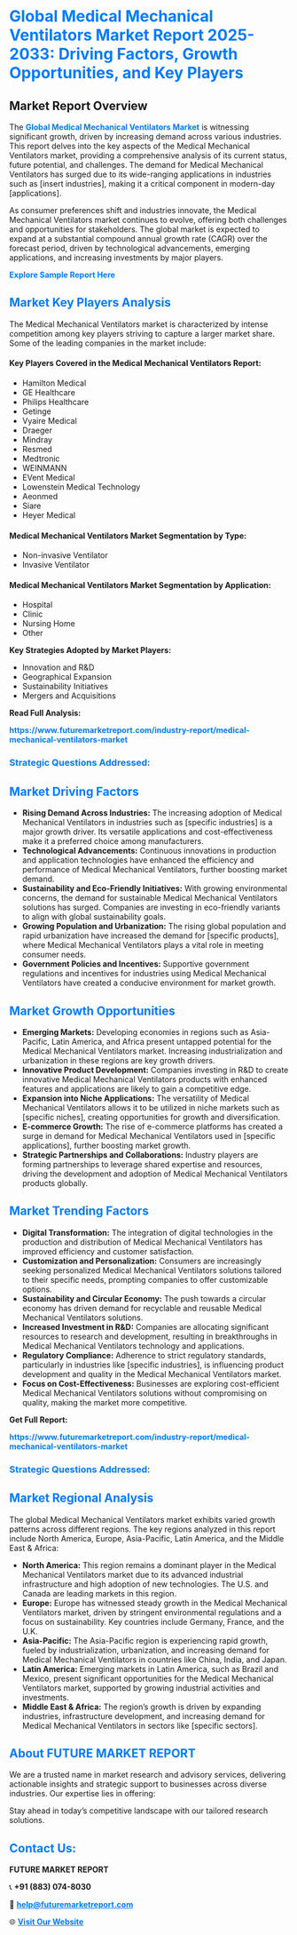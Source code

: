 <h1 style="color: #007BFF;">Global Medical Mechanical Ventilators Market Report 2025-2033: Driving Factors, Growth Opportunities, and Key Players</h1>

<section id="overview">
<h2>Market Report Overview</h2>
<p>The <a href="https://www.futuremarketreport.com/industry-report/medical-mechanical-ventilators-market" style="color: #007BFF; text-decoration: none;"><strong>Global Medical Mechanical Ventilators Market</strong></a> is witnessing significant growth, driven by increasing demand across various industries. This report delves into the key aspects of the Medical Mechanical Ventilators market, providing a comprehensive analysis of its current status, future potential, and challenges. The demand for Medical Mechanical Ventilators has surged due to its wide-ranging applications in industries such as [insert industries], making it a critical component in modern-day [applications].</p>
<p>As consumer preferences shift and industries innovate, the Medical Mechanical Ventilators market continues to evolve, offering both challenges and opportunities for stakeholders. The global market is expected to expand at a substantial compound annual growth rate (CAGR) over the forecast period, driven by technological advancements, emerging applications, and increasing investments by major players.</p>
</section>

<section id="overview">
<p><a href="https://www.futuremarketreport.com/request-sample/reportId=78942" style="color: #007BFF; text-decoration: none;"><strong>Explore Sample Report Here</strong></a></p>
</section>

<section id="key-players">
<h2 style="color: #007BFF;">Market Key Players Analysis</h2>
<p>The Medical Mechanical Ventilators market is characterized by intense competition among key players striving to capture a larger market share. Some of the leading companies in the market include:</p>
<h4>Key Players Covered in the Medical Mechanical Ventilators Report:</h4>
<ul><li>Hamilton Medical</li><li>GE Healthcare</li><li>Philips Healthcare</li><li>Getinge</li><li>Vyaire Medical</li><li>Draeger</li><li>Mindray</li><li>Resmed</li><li>Medtronic</li><li>WEINMANN</li><li>EVent Medical</li><li>Lowenstein Medical Technology</li><li>Aeonmed</li><li>Siare</li><li>Heyer Medical</li></ul>
<h4>Medical Mechanical Ventilators Market Segmentation by Type:</h4>
<ul><li>Non-invasive Ventilator</li><li>Invasive Ventilator</li></ul>

<h4>Medical Mechanical Ventilators Market Segmentation by Application:</h4>
<ul><li>Hospital</li><li>Clinic</li><li>Nursing Home</li><li>Other</li></ul>
<p><strong>Key Strategies Adopted by Market Players:</strong></p>
<ul>
<li>Innovation and R&D</li>
<li>Geographical Expansion</li>
<li>Sustainability Initiatives</li>
<li>Mergers and Acquisitions</li>
</ul>
</section>

<section>
<p><strong>Read Full Analysis: </strong></p><a href="https://www.futuremarketreport.com/industry-report/medical-mechanical-ventilators-market" style="color: #007BFF; text-decoration: none;"><strong>https://www.futuremarketreport.com/industry-report/medical-mechanical-ventilators-market</strong></a>
<h3 style="color: #007BFF;">Strategic Questions Addressed:</h3>
</section>

<section id="driving-factors">
<h2 style="color: #007BFF;">Market Driving Factors</h2>
<ul>
<li><strong>Rising Demand Across Industries:</strong> The increasing adoption of Medical Mechanical Ventilators in industries such as [specific industries] is a major growth driver. Its versatile applications and cost-effectiveness make it a preferred choice among manufacturers.</li>
<li><strong>Technological Advancements:</strong> Continuous innovations in production and application technologies have enhanced the efficiency and performance of Medical Mechanical Ventilators, further boosting market demand.</li>
<li><strong>Sustainability and Eco-Friendly Initiatives:</strong> With growing environmental concerns, the demand for sustainable Medical Mechanical Ventilators solutions has surged. Companies are investing in eco-friendly variants to align with global sustainability goals.</li>
<li><strong>Growing Population and Urbanization:</strong> The rising global population and rapid urbanization have increased the demand for [specific products], where Medical Mechanical Ventilators plays a vital role in meeting consumer needs.</li>
<li><strong>Government Policies and Incentives:</strong> Supportive government regulations and incentives for industries using Medical Mechanical Ventilators have created a conducive environment for market growth.</li>
</ul>
</section>

<section id="growth-opportunities">
<h2 style="color: #007BFF;">Market Growth Opportunities</h2>
<ul>
<li><strong>Emerging Markets:</strong> Developing economies in regions such as Asia-Pacific, Latin America, and Africa present untapped potential for the Medical Mechanical Ventilators market. Increasing industrialization and urbanization in these regions are key growth drivers.</li>
<li><strong>Innovative Product Development:</strong> Companies investing in R&D to create innovative Medical Mechanical Ventilators products with enhanced features and applications are likely to gain a competitive edge.</li>
<li><strong>Expansion into Niche Applications:</strong> The versatility of Medical Mechanical Ventilators allows it to be utilized in niche markets such as [specific niches], creating opportunities for growth and diversification.</li>
<li><strong>E-commerce Growth:</strong> The rise of e-commerce platforms has created a surge in demand for Medical Mechanical Ventilators used in [specific applications], further boosting market growth.</li>
<li><strong>Strategic Partnerships and Collaborations:</strong> Industry players are forming partnerships to leverage shared expertise and resources, driving the development and adoption of Medical Mechanical Ventilators products globally.</li>
</ul>
</section>

<section id="trending-factors">
<h2 style="color: #007BFF;">Market Trending Factors</h2>
<ul>
<li><strong>Digital Transformation:</strong> The integration of digital technologies in the production and distribution of Medical Mechanical Ventilators has improved efficiency and customer satisfaction.</li>
<li><strong>Customization and Personalization:</strong> Consumers are increasingly seeking personalized Medical Mechanical Ventilators solutions tailored to their specific needs, prompting companies to offer customizable options.</li>
<li><strong>Sustainability and Circular Economy:</strong> The push towards a circular economy has driven demand for recyclable and reusable Medical Mechanical Ventilators solutions.</li>
<li><strong>Increased Investment in R&D:</strong> Companies are allocating significant resources to research and development, resulting in breakthroughs in Medical Mechanical Ventilators technology and applications.</li>
<li><strong>Regulatory Compliance:</strong> Adherence to strict regulatory standards, particularly in industries like [specific industries], is influencing product development and quality in the Medical Mechanical Ventilators market.</li>
<li><strong>Focus on Cost-Effectiveness:</strong> Businesses are exploring cost-efficient Medical Mechanical Ventilators solutions without compromising on quality, making the market more competitive.</li>
</ul>
</section>

<section>
<p><strong>Get Full Report: </strong></p><a href="https://www.futuremarketreport.com/industry-report/medical-mechanical-ventilators-market" style="color: #007BFF; text-decoration: none;"><strong>https://www.futuremarketreport.com/industry-report/medical-mechanical-ventilators-market</strong></a>
<h3 style="color: #007BFF;">Strategic Questions Addressed:</h3>
</section>


<section id="regional-analysis">
<h2 style="color: #007BFF;">Market Regional Analysis</h2>
<p>The global Medical Mechanical Ventilators market exhibits varied growth patterns across different regions. The key regions analyzed in this report include North America, Europe, Asia-Pacific, Latin America, and the Middle East & Africa:</p>
<ul>
<li><strong>North America:</strong> This region remains a dominant player in the Medical Mechanical Ventilators market due to its advanced industrial infrastructure and high adoption of new technologies. The U.S. and Canada are leading markets in this region.</li>
<li><strong>Europe:</strong> Europe has witnessed steady growth in the Medical Mechanical Ventilators market, driven by stringent environmental regulations and a focus on sustainability. Key countries include Germany, France, and the U.K.</li>
<li><strong>Asia-Pacific:</strong> The Asia-Pacific region is experiencing rapid growth, fueled by industrialization, urbanization, and increasing demand for Medical Mechanical Ventilators in countries like China, India, and Japan.</li>
<li><strong>Latin America:</strong> Emerging markets in Latin America, such as Brazil and Mexico, present significant opportunities for the Medical Mechanical Ventilators market, supported by growing industrial activities and investments.</li>
<li><strong>Middle East & Africa:</strong> The region’s growth is driven by expanding industries, infrastructure development, and increasing demand for Medical Mechanical Ventilators in sectors like [specific sectors].</li>
</ul>
</section>

<footer>
<h2 style="color: #007BFF;">About FUTURE MARKET REPORT</h2>
<p>We are a trusted name in market research and advisory services, delivering actionable insights and strategic support to businesses across diverse industries. Our expertise lies in offering:</p>

<p>Stay ahead in today’s competitive landscape with our tailored research solutions.</p>

<h2 style="color: #007BFF;">Contact Us:</h2>
<p><strong>FUTURE MARKET REPORT</strong></p>
<p>📞 <strong>+91 (883) 074-8030</strong></p>
<p>📧 <strong><a href="mailto:help@futuremarketreport.com" style="color: #007BFF;">help@futuremarketreport.com</a></strong></p>
<p>🌐 <strong><a href="https://www.futuremarketreport.com/" style="color: #007BFF;">Visit Our Website</a></strong></p>
</footer>